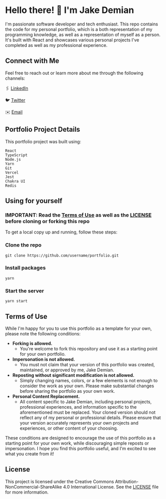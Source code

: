 # Hello there! 👋 I'm Jake Demian

I'm passionate software developer and tech enthusiast. This repo contains the code for my personal portfolio, which is a both representation of my programming knowledge, as well as a representation of myself as a person. It's built with React and showcases various personal projects I've completed as well as my professional experience.

## Connect with Me

Feel free to reach out or learn more about me through the following channels:

🖇️ [LinkedIn](https://www.linkedin.com/in/jacob-demian-5a96799a/)

🐦️ [Twitter](https://twitter.com/jakedemian)

✉️ [Email](https://jakedemian.dev/contact)

## Portfolio Project Details

This portfolio project was built using:

```
React
TypeScript
Node.js
Yarn
Git
Vercel
Jest
Chakra UI
Redis
```

## Using for yourself

### IMPORTANT: Read the [Terms of Use](#terms-of-use) as well as the [LICENSE](LICENSE.md) before cloning or forking this repo

To get a local copy up and running, follow these steps:

### Clone the repo

```
git clone https://github.com/username/portfolio.git
```

### Install packages

```
yarn
```

### Start the server

```
yarn start
```

## Terms of Use

While I'm happy for you to use this portfolio as a template for your own, please note the following conditions:

- **Forking is allowed.**
  - You're welcome to fork this repository and use it as a starting point for your own portfolio.
- **Impersonation is not allowed.**
  - You must not claim that your version of this portfolio was created, maintained, or approved by me, Jake Demian.
- **Reposting without significant modification is not allowed.**
  - Simply changing names, colors, or a few elements is not enough to consider the work as your own. Please make substantial changes before sharing the portfolio as your own work.
- **Personal Content Replacement.**
  - All content specific to Jake Demian, including personal projects, professional experiences, and information specific to the aforementioned must be replaced. Your cloned version should not reflect any of my personal or professional details. Please ensure that your version accurately represents your own projects and experiences, or other content of your choosing.

These conditions are designed to encourage the use of this portfolio as a starting point for your own work, while discouraging simple reposts or impersonation. I hope you find this portfolio useful, and I'm excited to see what you create from it!

## License

This project is licensed under the Creative Commons Attribution-NonCommercial-ShareAlike 4.0 International License. See the [LICENSE](LICENSE.md) file for more information.
